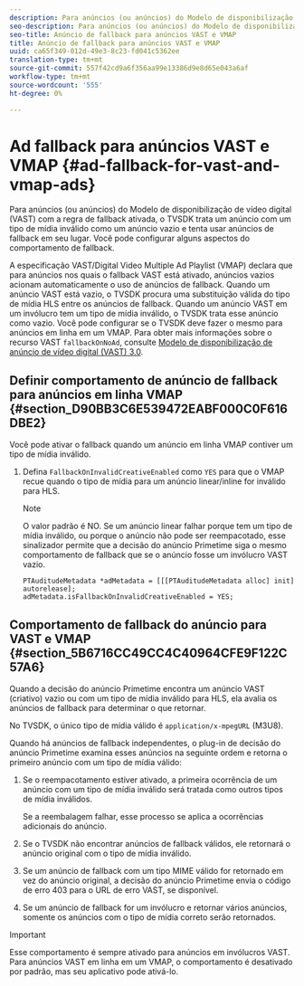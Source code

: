 ```yaml
---
description: Para anúncios (ou anúncios) do Modelo de disponibilização de vídeo digital (VAST) com a regra de fallback ativada, o TVSDK trata um anúncio com um tipo de mídia inválido como um anúncio vazio e tenta usar anúncios de fallback em seu lugar. Você pode configurar alguns aspectos do comportamento de fallback.
seo-description: Para anúncios (ou anúncios) do Modelo de disponibilização de vídeo digital (VAST) com a regra de fallback ativada, o TVSDK trata um anúncio com um tipo de mídia inválido como um anúncio vazio e tenta usar anúncios de fallback em seu lugar. Você pode configurar alguns aspectos do comportamento de fallback.
seo-title: Anúncio de fallback para anúncios VAST e VMAP
title: Anúncio de fallback para anúncios VAST e VMAP
uuid: ca65f349-012d-49e3-8c23-fd041c5362ee
translation-type: tm+mt
source-git-commit: 557f42cd9a6f356aa99e13386d9e8d65e043a6af
workflow-type: tm+mt
source-wordcount: '555'
ht-degree: 0%

---
```



# Ad fallback para anúncios VAST e VMAP {#ad-fallback-for-vast-and-vmap-ads}

Para anúncios (ou anúncios) do Modelo de disponibilização de vídeo digital (VAST) com a regra de fallback ativada, o TVSDK trata um anúncio com um tipo de mídia inválido como um anúncio vazio e tenta usar anúncios de fallback em seu lugar. Você pode configurar alguns aspectos do comportamento de fallback.

A especificação VAST/Digital Video Multiple Ad Playlist (VMAP) declara que para anúncios nos quais o fallback VAST está ativado, anúncios vazios acionam automaticamente o uso de anúncios de fallback. Quando um anúncio VAST está vazio, o TVSDK procura uma substituição válida do tipo de mídia HLS entre os anúncios de fallback. Quando um anúncio VAST em um invólucro tem um tipo de mídia inválido, o TVSDK trata esse anúncio como vazio. Você pode configurar se o TVSDK deve fazer o mesmo para anúncios em linha em um VMAP. Para obter mais informações sobre o recurso VAST `fallbackOnNoAd`, consulte [Modelo de disponibilização de anúncio de vídeo digital (VAST) 3.0](https://www.iab.net/guidelines/508676/digitalvideo/vsuite/vast).

## Definir comportamento de anúncio de fallback para anúncios em linha VMAP {#section_D90BB3C6E539472EABF000C0F616DBE2}

Você pode ativar o fallback quando um anúncio em linha VMAP contiver um tipo de mídia inválido.

1. Defina `FallbackOnInvalidCreativeEnabled` como `YES` para que o VMAP recue quando o tipo de mídia para um anúncio linear/inline for inválido para HLS.

   >[!NOTE]
   >
   >O valor padrão é NO. Se um anúncio linear falhar porque tem um tipo de mídia inválido, ou porque o anúncio não pode ser reempacotado, esse sinalizador permite que a decisão do anúncio Primetime siga o mesmo comportamento de fallback que se o anúncio fosse um invólucro VAST vazio.

   ```
   PTAuditudeMetadata *adMetadata = [[[PTAuditudeMetadata alloc] init] autorelease]; 
   adMetadata.isFallbackOnInvalidCreativeEnabled = YES;
   ```

## Comportamento de fallback do anúncio para VAST e VMAP {#section_5B6716CC49CC4C40964CFE9F122C57A6}

Quando a decisão do anúncio Primetime encontra um anúncio VAST (criativo) vazio ou com um tipo de mídia inválido para HLS, ela avalia os anúncios de fallback para determinar o que retornar.

No TVSDK, o único tipo de mídia válido é `application/x-mpegURL` (M3U8).

Quando há anúncios de fallback independentes, o plug-in de decisão do anúncio Primetime examina esses anúncios na seguinte ordem e retorna o primeiro anúncio com um tipo de mídia válido:

1. Se o reempacotamento estiver ativado, a primeira ocorrência de um anúncio com um tipo de mídia inválido será tratada como outros tipos de mídia inválidos.

   Se a reembalagem falhar, esse processo se aplica a ocorrências adicionais do anúncio.
1. Se o TVSDK não encontrar anúncios de fallback válidos, ele retornará o anúncio original com o tipo de mídia inválido.
1. Se um anúncio de fallback com um tipo MIME válido for retornado em vez do anúncio original, a decisão do anúncio Primetime envia o código de erro 403 para o URL de erro VAST, se disponível.
1. Se um anúncio de fallback for um invólucro e retornar vários anúncios, somente os anúncios com o tipo de mídia correto serão retornados.

>[!IMPORTANT]
>
>Esse comportamento é sempre ativado para anúncios em invólucros VAST. Para anúncios VAST em linha em um VMAP, o comportamento é desativado por padrão, mas seu aplicativo pode ativá-lo.